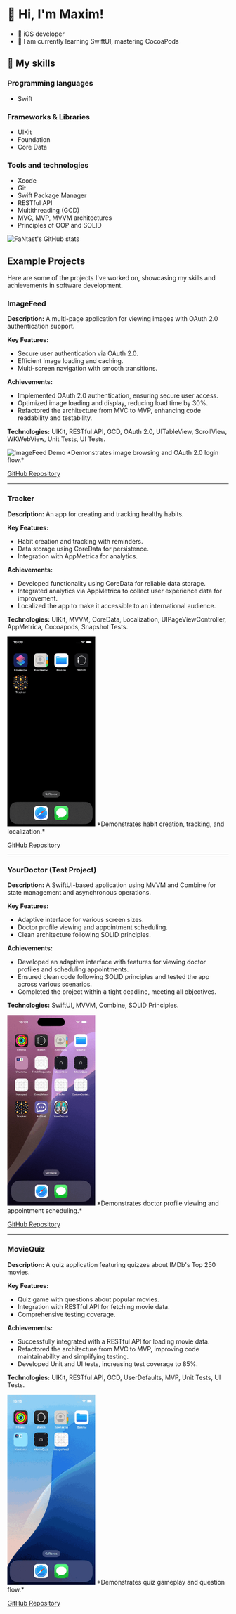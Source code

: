 # 👋 Hi, I'm Maxim!

- 📱 iOS developer
- 💭 I am currently learning SwiftUI, mastering CocoaPods
## 🚀 My skills

### Programming languages

- Swift
### Frameworks & Libraries

- UIKit
- Foundation
- Core Data
### Tools and technologies

- Xcode
- Git
- Swift Package Manager
- RESTful API
- Multithreading (GCD)
- MVC, MVP, MVVM architectures
- Principles of OOP and SOLID

![FaNtast's GitHub stats](https://github-readme-stats.vercel.app/api?username=FaNtast2912&show_icons=true&theme=tokyonight)

## Example Projects

Here are some of the projects I've worked on, showcasing my skills and achievements in software development.

### ImageFeed
**Description:** A multi-page application for viewing images with OAuth 2.0 authentication support.

**Key Features:**
- Secure user authentication via OAuth 2.0.
- Efficient image loading and caching.
- Multi-screen navigation with smooth transitions.

**Achievements:**
- Implemented OAuth 2.0 authentication, ensuring secure user access.
- Optimized image loading and display, reducing load time by 30%.
- Refactored the architecture from MVC to MVP, enhancing code readability and testability.

**Technologies:** UIKit, RESTful API, GCD, OAuth 2.0, UITableView, ScrollView, WKWebView, Unit Tests, UI Tests.

<img src="https://raw.githubusercontent.com/FaNtast2912/ImageFeed/main/Demo/ImageFeedDemo.gif" alt="ImageFeed Demo" width="200">  
*Demonstrates image browsing and OAuth 2.0 login flow.*  

[GitHub Repository](https://github.com/FaNtast2912/ImageFeed)

---

### Tracker
**Description:** An app for creating and tracking healthy habits.

**Key Features:**
- Habit creation and tracking with reminders.
- Data storage using CoreData for persistence.
- Integration with AppMetrica for analytics.

**Achievements:**
- Developed functionality using CoreData for reliable data storage.
- Integrated analytics via AppMetrica to collect user experience data for improvement.
- Localized the app to make it accessible to an international audience.

**Technologies:** UIKit, MVVM, CoreData, Localization, UIPageViewController, AppMetrica, Cocoapods, Snapshot Tests.

<img src="https://raw.githubusercontent.com/FaNtast2912/Tracker/main/Demo/TrackerDemo.gif" alt="Tracker Demo" width="200">  
*Demonstrates habit creation, tracking, and localization.*  

[GitHub Repository](https://github.com/FaNtast2912/Tracker)

---

### YourDoctor (Test Project)
**Description:** A SwiftUI-based application using MVVM and Combine for state management and asynchronous operations.

**Key Features:**
- Adaptive interface for various screen sizes.
- Doctor profile viewing and appointment scheduling.
- Clean architecture following SOLID principles.

**Achievements:**
- Developed an adaptive interface with features for viewing doctor profiles and scheduling appointments.
- Ensured clean code following SOLID principles and tested the app across various scenarios.
- Completed the project within a tight deadline, meeting all objectives.

**Technologies:** SwiftUI, MVVM, Combine, SOLID Principles.

<img src="https://raw.githubusercontent.com/FaNtast2912/YourDoctor/main/Demo/YourDocktorDemo.gif" alt="YourDoctor Demo" width="200">  
*Demonstrates doctor profile viewing and appointment scheduling.*  

[GitHub Repository](https://github.com/FaNtast2912/YourDoctor)

---

### MovieQuiz
**Description:** A quiz application featuring quizzes about IMDb's Top 250 movies.

**Key Features:**
- Quiz game with questions about popular movies.
- Integration with RESTful API for fetching movie data.
- Comprehensive testing coverage.

**Achievements:**
- Successfully integrated with a RESTful API for loading movie data.
- Refactored the architecture from MVC to MVP, improving code maintainability and simplifying testing.
- Developed Unit and UI tests, increasing test coverage to 85%.

**Technologies:** UIKit, RESTful API, GCD, UserDefaults, MVP, Unit Tests, UI Tests.

<img src="https://raw.githubusercontent.com/FaNtast2912/MovieQuiz/main/Demo/MovieQuizDemo.gif" alt="MovieQuiz Demo" width="200">  
*Demonstrates quiz gameplay and question flow.*  

[GitHub Repository](https://github.com/FaNtast2912/MovieQuiz)

